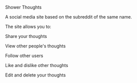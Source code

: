 Shower Thoughts

A social media site based on the subreddit of the same name.

The site allows you to:

Share your thoughts

View other people's thoughts

Follow other users

Like and dislike other thoughts

Edit and delete your thoughts